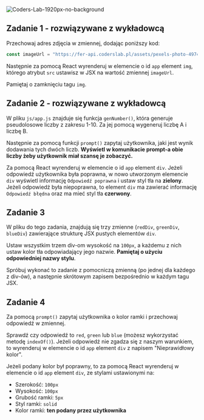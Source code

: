 ![Coders-Lab-1920px-no-background](https://user-images.githubusercontent.com/30623667/104709387-2b7ac180-571f-11eb-9b94-517aa6d501c9.png)



## Zadanie 1 - rozwiązywane z wykładowcą

Przechowaj adres zdjęcia w zmiennej, dodając poniższy kod:

```js
const imageUrl = "https://fer-api.coderslab.pl/assets/pexels-photo-4974914.jpeg";
```

Następnie za pomocą React wyrenderuj w elemencie o id `app` element `img`, którego atrybut `src` ustawisz w JSX na wartość zmiennej `imageUrl`.

Pamiętaj o zamknięciu tagu `img`.


## Zadanie 2 - rozwiązywane z wykładowcą

W pliku `js/app.js` znajduje się funkcja `genNumber()`, która generuje pseudolosowe liczby z zakresu 1-10. Za jej pomocą wygeneruj liczbę A i liczbę B.

Następnie za pomocą funkcji `prompt()` zapytaj użytkownika, jaki jest wynik dodawania tych dwóch liczb. **Wyświetl w komunikacie prompt-a obie liczby żeby użytkownik miał szansę je zobaczyć.**

Za pomocą React wyrenderuj w elemencie o id `app` element `div`. Jeżeli odpowiedź użytkownika była poprawna, w nowo utworzonym elemencie `div` wyświetl informację `Odpowiedź poprawna` i ustaw styl tła na **zielony**. Jeżeli odpowiedź była niepoprawna, to element `div` ma zawierać informację `Odpowiedź błędna` oraz ma mieć styl tła **czerwony**.



## Zadanie 3

W pliku do tego zadania, znajdują się trzy zmienne (`redDiv`, `greenDiv`, `blueDiv`) zawierające strukturę JSX pustych elementów `div`.

Ustaw wszystkim trzem div-om wysokość na ```100px```, a każdemu z nich ustaw kolor tła odpowiadający jego nazwie. **Pamiętaj o użyciu odpowiedniej nazwy stylu**.

Spróbuj wykonać to zadanie z pomocniczą zmienną (po jednej dla każdego z div-ów), a następnie skrótowym zapisem bezpośrednio w każdym tagu JSX.



## Zadanie 4

Za pomocą `prompt()` zapytaj użytkownika o kolor ramki i przechowaj odpowiedź w zmiennej.

Sprawdź czy odpowiedź to `red`, `green` lub `blue` (możesz wykorzystać metodę `indexOf()`). Jeżeli odpowiedź nie zgadza się z naszym warunkiem, to wyrenderuj w elemencie o id `app` element `div` z napisem "Nieprawidłowy kolor".

Jeżeli podany kolor był poprawny, to za pomocą React wyrenderuj w elemencie o id `app` element `div`, ze stylami ustawionymi na:

- Szerokość: `100px`
- Wysokość: `100px`
- Grubość ramki: `5px`
- Styl ramki: `solid`
- Kolor ramki: **ten podany przez użytkownika**

